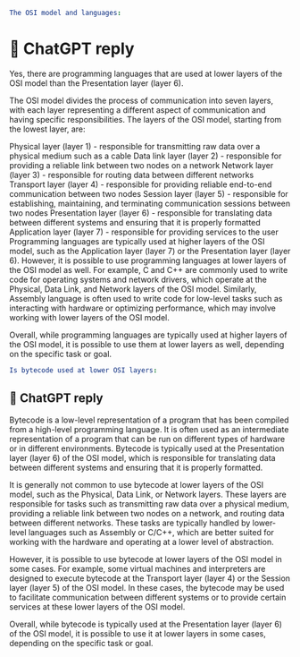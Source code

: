 ```yml
The OSI model and languages:
```

# 🤖 ChatGPT reply

Yes, there are programming languages that are used at lower layers of the OSI model than the Presentation layer (layer 6).

The OSI model divides the process of communication into seven layers, with each layer representing a different aspect of communication and having specific responsibilities. The layers of the OSI model, starting from the lowest layer, are:

Physical layer (layer 1) - responsible for transmitting raw data over a physical medium such as a cable
Data link layer (layer 2) - responsible for providing a reliable link between two nodes on a network
Network layer (layer 3) - responsible for routing data between different networks
Transport layer (layer 4) - responsible for providing reliable end-to-end communication between two nodes
Session layer (layer 5) - responsible for establishing, maintaining, and terminating communication sessions between two nodes
Presentation layer (layer 6) - responsible for translating data between different systems and ensuring that it is properly formatted
Application layer (layer 7) - responsible for providing services to the user
Programming languages are typically used at higher layers of the OSI model, such as the Application layer (layer 7) or the Presentation layer (layer 6). However, it is possible to use programming languages at lower layers of the OSI model as well. For example, C and C++ are commonly used to write code for operating systems and network drivers, which operate at the Physical, Data Link, and Network layers of the OSI model. Similarly, Assembly language is often used to write code for low-level tasks such as interacting with hardware or optimizing performance, which may involve working with lower layers of the OSI model.

Overall, while programming languages are typically used at higher layers of the OSI model, it is possible to use them at lower layers as well, depending on the specific task or goal.

```yml
Is bytecode used at lower OSI layers:
```

## 🤖 ChatGPT reply

Bytecode is a low-level representation of a program that has been compiled from a high-level programming language. It is often used as an intermediate representation of a program that can be run on different types of hardware or in different environments. Bytecode is typically used at the Presentation layer (layer 6) of the OSI model, which is responsible for translating data between different systems and ensuring that it is properly formatted.

It is generally not common to use bytecode at lower layers of the OSI model, such as the Physical, Data Link, or Network layers. These layers are responsible for tasks such as transmitting raw data over a physical medium, providing a reliable link between two nodes on a network, and routing data between different networks. These tasks are typically handled by lower-level languages such as Assembly or C/C++, which are better suited for working with the hardware and operating at a lower level of abstraction.

However, it is possible to use bytecode at lower layers of the OSI model in some cases. For example, some virtual machines and interpreters are designed to execute bytecode at the Transport layer (layer 4) or the Session layer (layer 5) of the OSI model. In these cases, the bytecode may be used to facilitate communication between different systems or to provide certain services at these lower layers of the OSI model.

Overall, while bytecode is typically used at the Presentation layer (layer 6) of the OSI model, it is possible to use it at lower layers in some cases, depending on the specific task or goal.
